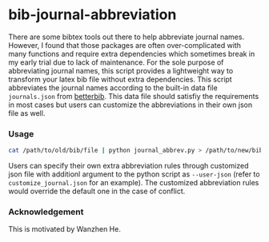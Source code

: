 # bib-journal-abbreviation
There are some bibtex tools out there to help abbreviate journal names. However, I found that those packages are often over-complicated with many functions and require extra dependencies which sometimes break in my early trial due to lack of maintenance. For the sole purpose of abbreviating journal names, this script provides a lightweight way to transform your latex bib file without extra dependencies. This script abbreviates the journal names according to the built-in data file `journals.json` from [betterbib](https://github.com/nschloe/betterbib). This data file should satisfiy the requirements in most cases but users can customize the abbreviations in their own json file as well. 



### Usage

```bash
cat /path/to/old/bib/file | python journal_abbrev.py > /path/to/new/bib/file
```

Users can specify their own extra abbreviation rules through customized json file with additionl argument to the python script as `--user-json` (refer to `customize_journal.json` for an example). The customized abbreviation rules would override the default one in the case of conflict.

### Acknowledgement
This is motivated by Wanzhen He.
